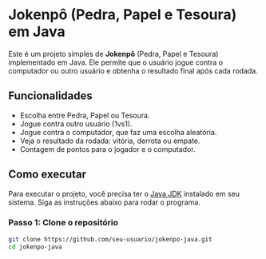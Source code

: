 # Jokenpô (Pedra, Papel e Tesoura) em Java

Este é um projeto simples de **Jokenpô** (Pedra, Papel e Tesoura) implementado em Java. Ele permite que o usuário jogue contra o computador ou outro usuário e obtenha o resultado final após cada rodada.

## Funcionalidades

- Escolha entre Pedra, Papel ou Tesoura.
- Jogue contra outro usuário (1vs1).
- Jogue contra o computador, que faz uma escolha aleatória.
- Veja o resultado da rodada: vitória, derrota ou empate.
- Contagem de pontos para o jogador e o computador.

## Como executar

Para executar o projeto, você precisa ter o [Java JDK](https://www.oracle.com/java/technologies/javase-downloads.html) instalado em seu sistema. Siga as instruções abaixo para rodar o programa.

### Passo 1: Clone o repositório

```bash
git clone https://github.com/seu-usuario/jokenpo-java.git
cd jokenpo-java
